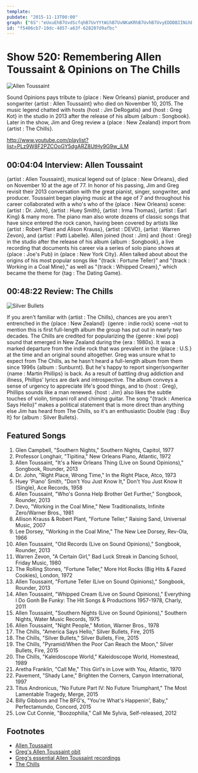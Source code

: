 ```yaml
---
template: 
pubdate: "2015-11-13T00:00"
graph: {"6S":"eUxuEhB7UvdScfqhB7UvYYtWihB7UvNKaKRhB7UvhB7UvyEDDDBIINihB7UvBClvehB7UvBLXrkhB7UvhB7UvxI4xS0FEgVhB7Uv9UPVehB7Uv9UPVeNKaKR9UPVeeUxuE9UPVedScfq9UPVeYYtWi0FEgVjRbJXpbyG3xI4xSBLXrkzp2vLCd3L9zp2vLBClveBDtnK","28M":"ePmQPhc8YlBEWuihc8YlXhSe8hc8YlaZ4YLhc8YlBEWuizeyEX97qipBHm1G97qipX6cfdaZ4YLePmQP97qipePmQP"}
id: "f5406cb7-10dc-4857-a63f-628207d9afbc"
---
```






# Show 520: Remembering Allen Toussaint & Opinions on The Chills

![Allen Toussaint](https://static.soundopinions.org/images/2015/allentoussaint_web.jpg)

Sound Opinions pays tribute to {place : New Orleans} pianist, producer and songwriter {artist : Allen Toussaint} who died on November 10, 2015. The music legend chatted with hosts {host : Jim DeRogatis} and {host : Greg Kot} in the studio in 2013 after the release of his album {album : Songbook}. Later in the show, Jim and Greg review a {place : New Zealand} import from {artist : The Chills}.

http://www.youtube.com/playlist?list=PLz9W8F2PZCOoGY5dgARZ8UtHy9G9w_iLM



## 00:04:04 Interview: Allen Toussaint

{artist : Allen Toussaint}, musical legend out of {place : New Orleans}, died on November 10 at the age of 77. In honor of his passing, Jim and Greg revisit their 2013 conversation with the great pianist, singer, songwriter, and producer. Toussaint began playing music at the age of 7 and throughout his career  collaborated with a who's who of the {place : New Orleans} scene: {artist : Dr. John}, {artist : Huey Smith}, {artist : Irma Thomas}, {artist : Earl King} & many more. The piano man also wrote dozens of classic songs that have since entered the rock canon, having been covered by artists like {artist : Robert Plant and Alison Krauss}, {artist : DEVO}, {artist : Warren Zevon}, and {artist : Patti Labelle}. Allen joined {host : Jim} and {host : Greg} in the studio after the release of his album {album : Songbook}, a live recording that documents his career via a series of solo piano shows at {place : Joe's Pub} in {place : New York City}. Allen talked about about the origins of his most popular songs like "{track : Fortune Teller}" and "{track : Working in a Coal Mine}," as well as "{track : Whipped Cream}," which became the theme for {tag : The Dating Game}.



## 00:48:22 Review: The Chills

![Silver Bullets](https://static.soundopinions.org/assets/520/28M0.jpg)

If you aren't familiar with {artist : The Chills}, chances are you aren't entrenched in the {place : New Zealand}  {genre : indie rock} scene –not to mention this is first full-length album the group has put out in nearly two decades. The Chills are credited for popularizing the {genre : kiwi pop} sound that emerged in New Zealand during the {era : 1980s}. It was a marked departure from the indie rock that was prevalent in the {place : U.S.} at the time and an original sound altogether. Greg was unsure what to expect from The Chills, as he hasn't heard a full-length album from them since 1996s {album : Sunburnt}. But he's happy to report singer/songwriter {name : Martin Phillips} is back. As a result of battling drug addiction and illness, Phillips' lyrics are dark and introspective. The album conveys a sense of urgency to appreciate life's good things, and to {host : Greg}, Phillips sounds like a man renewed. {host : Jim} also likes the subtle touches of violin, timpani roll and chiming guitar. The song "{track : America Says Hello}" makes a political statement that is more direct than anything else Jim has heard from The Chills, so it's an enthusiastic Double {tag : Buy It} for {album : Silver Bullets}.



## Featured Songs

1. Glen Campbell, "Southern Nights," Southern Nights, Capitol, 1977
2. Professor Longhair, "Tipitina," New Orleans Piano, Atlantic, 1972
3. Allen Toussaint, "It's a New Orleans Thing (Live on Sound Opinions)," Songbook, Rounder, 2013
4. Dr. John, "Right Place, Wrong Time," In the Right Place, Atco, 1973
5. Huey 'Piano' Smith, "Don't You Just Know It," Don't You Just Know It (Single), Ace Records, 1958
6. Allen Toussaint, "Who's Gonna Help Brother Get Further," Songbook, Rounder, 2013
7. Devo, "Working in the Coal Mine," New Traditionalists, Infinite Zero/Warner Bros., 1981
8. Allison Krauss & Robert Plant, "Fortune Teller," Raising Sand, Universal Music, 2007
9. Lee Dorsey, "Working in the Coal Mine," The New Lee Dorsey, Rev-Ola, 1966
10. Allen Toussaint, "Old Records (Live on Sound Opinions)," Songbook, Rounder, 2013
11. Warren Zevon, "A Certain Girl," Bad Luck Streak in Dancing School, Friday Music, 1980
12. The Rolling Stones, "Fortune Teller," More Hot Rocks (Big Hits & Fazed Cookies), London, 1972
13. Allen Toussaint, "Fortune Teller (Live on Sound Opinions)," Songbook, Rounder, 2013
14. Allen Toussaint, "Whipped Cream (Live on Sound Opinions)," Everything I Do Gonh Be Funky: The Hit Songs & Productions 1957-1978, Charly, 2011
15. Allen Toussaint, "Southern Nights (Live on Sound Opinions)," Southern Nights, Water Music Records, 1975
16. Allen Toussaint, "Night People," Motion, Warner Bros., 1978
17. The Chills, "America Says Hello," Silver Bullets, Fire, 2015
18. The Chills, "Silver Bullets," Silver Bullets, Fire, 2015
19. The Chills, "Pyramid/When the Poor Can Reach the Moon," Silver Bullets, Fire, 2015
20. The Chills, "Kaleidoscope World," Kaleidoscope World, Homestead, 1989
21. Aretha Franklin, "Call Me," This Girl's in Love with You, Atlantic, 1970
22. Pavement, "Shady Lane," Brighten the Corners, Canyon International, 1997
23. Titus Andronicus, "No Future Part IV: No Future Triumphant," The Most Lamentable Tragedy, Merge, 2015
24. Billy Gibbons and The BFG's, "You're What's Happenin', Baby," Perfectamundo, Concord, 2015
25. Low Cut Connie, "Boozophilia," Call Me Sylvia, Self-released, 2012



## Footnotes

- [Allen Toussaint](http://allentoussaint.com/)
- [Greg's Allen Toussaint obit](http://www.chicagotribune.com/entertainment/music/kot/ct-allen-toussaint-obit-ent-1111-20151110-column.html)
- [Greg's essential Allen Toussaint recordings](http://www.chicagotribune.com/entertainment/music/kot/ct-allen-toussaint-10-recordings-20151110-column.html)
- [The Chills](https://www.facebook.com/thechills/)